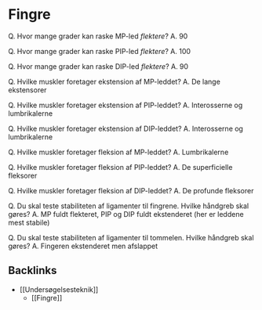 # Fingre
Q. Hvor mange grader kan raske MP-led *flektere*? 
A. 90

Q. Hvor mange grader kan raske PIP-led *flektere*? 
A. 100

Q. Hvor mange grader kan raske DIP-led *flektere*? 
A. 90

Q. Hvilke muskler foretager ekstension af MP-leddet?
A. De lange ekstensorer

Q. Hvilke muskler foretager ekstension af PIP-leddet?
A. Interosserne og lumbrikalerne

Q. Hvilke muskler foretager ekstension af DIP-leddet?
A. Interosserne og lumbrikalerne

Q. Hvilke muskler foretager fleksion af MP-leddet?
A. Lumbrikalerne
 
Q. Hvilke muskler foretager fleksion af PIP-leddet?
A. De superficielle fleksorer

Q. Hvilke muskler foretager fleksion af DIP-leddet?
A. De profunde fleksorer

Q. Du skal teste stabiliteten af ligamenter til fingrene. Hvilke håndgreb skal gøres?
A. MP fuldt flekteret, PIP og DIP fuldt ekstenderet (her er leddene mest stabile)

Q. Du skal teste stabiliteten af ligamenter til tommelen. Hvilke håndgreb skal gøres?
A. Fingeren ekstenderet men afslappet

## Backlinks
* [[Undersøgelsesteknik]]
	* [[Fingre]]

<!-- #anki/tag/med/Orto #anki/deck/Medicine -->

<!-- {BearID:BC4E21EE-F67D-475C-9C2D-BE438455284C-85278-000062BE0AE4EC95} -->
